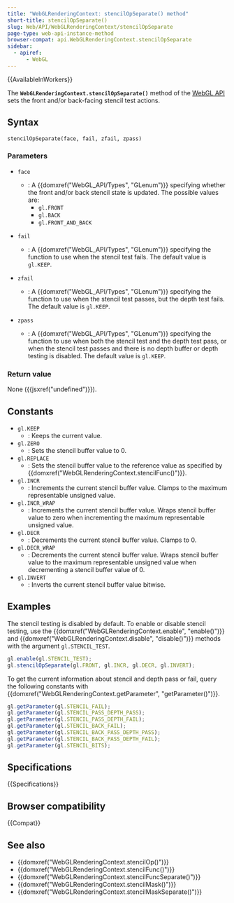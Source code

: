 ```yaml
---
title: "WebGLRenderingContext: stencilOpSeparate() method"
short-title: stencilOpSeparate()
slug: Web/API/WebGLRenderingContext/stencilOpSeparate
page-type: web-api-instance-method
browser-compat: api.WebGLRenderingContext.stencilOpSeparate
sidebar:
  - apiref:
      - WebGL
---
```


{{AvailableInWorkers}}

The **`WebGLRenderingContext.stencilOpSeparate()`** method of
the [WebGL API](/en-US/docs/Web/API/WebGL_API) sets the front and/or
back-facing stencil test actions.

## Syntax

```js-nolint
stencilOpSeparate(face, fail, zfail, zpass)
```

### Parameters

- `face`
  - : A {{domxref("WebGL_API/Types", "GLenum")}} specifying whether the front and/or back stencil state is
    updated. The possible values are:
    - `gl.FRONT`
    - `gl.BACK`
    - `gl.FRONT_AND_BACK`

- `fail`
  - : A {{domxref("WebGL_API/Types", "GLenum")}} specifying the function to use when the stencil test fails.
    The default value is `gl.KEEP`.
- `zfail`
  - : A {{domxref("WebGL_API/Types", "GLenum")}} specifying the function to use when the stencil test passes,
    but the depth test fails. The default value is `gl.KEEP`.
- `zpass`
  - : A {{domxref("WebGL_API/Types", "GLenum")}} specifying the function to use when both the stencil test
    and the depth test pass, or when the stencil test passes and there is no depth buffer
    or depth testing is disabled. The default value is `gl.KEEP`.

### Return value

None ({{jsxref("undefined")}}).

## Constants

- `gl.KEEP`
  - : Keeps the current value.
- `gl.ZERO`
  - : Sets the stencil buffer value to 0.
- `gl.REPLACE`
  - : Sets the stencil buffer value to the reference value as specified by
    {{domxref("WebGLRenderingContext.stencilFunc()")}}.
- `gl.INCR`
  - : Increments the current stencil buffer value. Clamps to the maximum representable
    unsigned value.
- `gl.INCR_WRAP`
  - : Increments the current stencil buffer value. Wraps stencil buffer value to zero when
    incrementing the maximum representable unsigned value.
- `gl.DECR`
  - : Decrements the current stencil buffer value. Clamps to 0.
- `gl.DECR_WRAP`
  - : Decrements the current stencil buffer value. Wraps stencil buffer value to the
    maximum representable unsigned value when decrementing a stencil buffer value of 0.
- `gl.INVERT`
  - : Inverts the current stencil buffer value bitwise.

## Examples

The stencil testing is disabled by default. To enable or disable stencil testing, use
the {{domxref("WebGLRenderingContext.enable", "enable()")}} and
{{domxref("WebGLRenderingContext.disable", "disable()")}} methods with the argument
`gl.STENCIL_TEST`.

```js
gl.enable(gl.STENCIL_TEST);
gl.stencilOpSeparate(gl.FRONT, gl.INCR, gl.DECR, gl.INVERT);
```

To get the current information about stencil and depth pass or fail, query the
following constants with {{domxref("WebGLRenderingContext.getParameter", "getParameter()")}}.

```js
gl.getParameter(gl.STENCIL_FAIL);
gl.getParameter(gl.STENCIL_PASS_DEPTH_PASS);
gl.getParameter(gl.STENCIL_PASS_DEPTH_FAIL);
gl.getParameter(gl.STENCIL_BACK_FAIL);
gl.getParameter(gl.STENCIL_BACK_PASS_DEPTH_PASS);
gl.getParameter(gl.STENCIL_BACK_PASS_DEPTH_FAIL);
gl.getParameter(gl.STENCIL_BITS);
```

## Specifications

{{Specifications}}

## Browser compatibility

{{Compat}}

## See also

- {{domxref("WebGLRenderingContext.stencilOp()")}}
- {{domxref("WebGLRenderingContext.stencilFunc()")}}
- {{domxref("WebGLRenderingContext.stencilFuncSeparate()")}}
- {{domxref("WebGLRenderingContext.stencilMask()")}}
- {{domxref("WebGLRenderingContext.stencilMaskSeparate()")}}
